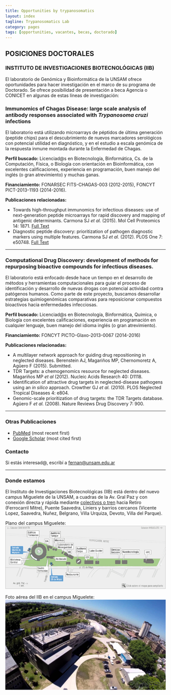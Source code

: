 ```yaml
---
title: Opportunities by trypanosomatics
layout: index
tagline: Trypanosomatics Lab 
category: pages
tags: [opportunities, vacantes, becas, doctorado]
---
```


## POSICIONES DOCTORALES

### INSTITUTO DE INVESTIGACIONES BIOTECNOLÓGICAS (IIB)

El laboratorio de Genómica y Bioinformática de la UNSAM ofrece oportunidades
para hacer investigación en el marco de su programa de Doctorado. Se ofrece
posibilidad de presentación a beca Agencia o CONICET en algunas de estas líneas
de investigación:

### Immunomics of Chagas Disease: large scale analysis of antibody responses associated with *Trypanosoma cruzi* infections

El laboratorio está utilizando microarrays de péptidos de última generación
(peptide chips) para el descubrimiento de nuevos marcadores serológicos con
potencial utilidad en diagnóstico, y en el estudio a escala genómica de la
respuesta inmune montada durante la Enfermedad de Chagas.

**Perfil buscado:** Licenciad@s en Biotecnología, Binformática, Cs. de la
Computación, Física, o Biología con orientación en Bioinformática, con
excelentes calificaciones, experiencia en programación, buen manejo del inglés
(o gran atrevimiento) y muchas ganas. 

**Financiamiento:** FONARSEC FITS-CHAGAS-003 (2012-2015), FONCYT PICT-2013-1193 (2014-2016).

**Publicaciones relacionadas:** 

 * Towards high-throughput immunomics for infectious diseases: use of next-generation peptide microarrays for rapid discovery and mapping of antigenic determinants. Carmona SJ *et al.* (2015). Mol Cell Proteomics 14: 1871. [Full Text](http://dx.doi.org/10.1074/mcp.M114.045906)
 * Diagnostic peptide discovery: prioritization of pathogen diagnostic markers using multiple features. Carmona SJ *et al.* (2012). PLOS One 7: e50748. [Full Text](http://dx.doi.org/10.1371/journal.pone.0050748)

***

### Computational Drug Discovery: development of methods for repurposing bioactive compounds for infectious diseases.

El laboratorio está enfocado desde hace un tiempo en el desarrollo de
métodos y herramientas computacionales para guiar el proceso de
identificación y desarrollo de nuevas drogas con potencial actividad contra
patógenos humanos. Como parte de este proyecto, buscamos desarrollar
estrategias quimiogenómicas comparativas para reposicionar compuestos
bioactivos hacia enfermedades infecciosas. 

**Perfil buscado:** Licenciad@s en Biotecnología, Binformática, Química, o
Biología con excelentes calificaciones, experiencia en programación en
cualquier lenguaje, buen manejo del idioma inglés (o gran atrevimiento). 

**Financiamiento:**  FONCYT PICTO-Glaxo-2013-0067 (2014-2016)

**Publicaciones relacionadas:**

 * A multilayer network approach for guiding drug repositioning in neglected diseases. Berenstein AJ, Magariños MP, Chernomoretz A, Agüero F (2015). Submitted.
 * TDR Targets: a chemogenomics resource for neglected diseases. Magariños MP *et al* (2012). Nucleic Acids Research 40: D1118.
 * Identification of attractive drug targets in neglected-disease pathogens using an *in silico* approach. Crowther GJ *et al.* (2010). PLOS Neglected Tropical Diseases 4: e804.
 * Genomic-scale prioritization of drug targets: the TDR Targets database. Agüero F *et al.* (2008). Nature Reviews Drug Discovery 7: 900.

***

### Otras Publicaciones 

 * [PubMed](http://1.usa.gov/12p0C2W) (most recent first)
 * [Google Scholar](http://scholar.google.com.ar/citations?user=zycaIZQAAAAJ) (most cited first)


### Contacto 

Si estás interesad@, escribí a [fernan@unsam.edu.ar](mailto:fernan@unsam.edu.ar)

***

### Donde estamos

El Instituto de Investigaciones Biotecnológicas (IIB) está dentro del nuevo
campus Miguelete de la UNSAM, a cuadras de la Av. Gral Paz y con conexión
directa y rápida mediante [colectivos o
tren](http://www.unsam.edu.ar/home/_c_llegar.asp) hacia Retiro (Ferrocarril
Mitre), Puente Saavedra, Liniers y barrios cercanos (Vicente Lopez,
Saavedra, Nuñez, Belgrano, Villa Urquiza, Devoto, Villa del Parque). 

Plano del campus Miguelete:
![Plano del campus Miguelete](images/mapach.gif)

Foto aérea del IIB en el campus Miguelete:
![Foto aérea del IIB en el campus Miguelete de la UNSAM](images/maxresdefault.jpg) 
